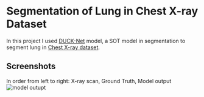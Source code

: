 # Segmentation of Lung in Chest X-ray Dataset
In this project I used [DUCK-Net](https://github.com/RazvanDu/DUCK-Net) model, a SOT model in segmentation to segment lung in [Chest X-ray dataset](https://www.data-in-brief.com/article/S2352-3409(23)00725-4/fulltext).

## Screenshots
In order from left to right: X-ray scan, Ground Truth, Model output
![model outupt]([https://via.placeholder.com/468x300?text=App+Screenshot+Here](https://github.com/user-attachments/assets/67c44d65-bdcc-4a15-a4d4-c82fd279d107))

